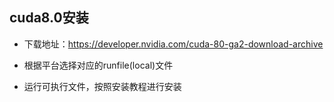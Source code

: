 ## cuda8.0安装


- 下载地址：https://developer.nvidia.com/cuda-80-ga2-download-archive

- 根据平台选择对应的runfile(local)文件

- 运行可执行文件，按照安装教程进行安装




